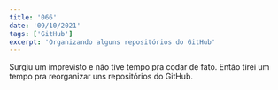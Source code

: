 ```yaml
---
title: '066'
date: '09/10/2021'
tags: ['GitHub']
excerpt: 'Organizando alguns repositórios do GitHub'
---
```

Surgiu um imprevisto e não tive tempo pra codar de fato. Então tirei um tempo pra reorganizar uns repositórios do GitHub.
